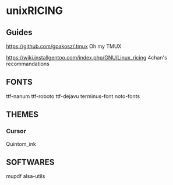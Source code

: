 # unixRICING

## Guides

https://github.com/gpakosz/.tmux Oh my TMUX

https://wiki.installgentoo.com/index.php/GNU/Linux_ricing 4chan's recommandations

## FONTS

ttf-nanum
ttf-roboto
ttf-dejavu
terminus-font
noto-fonts

## THEMES

### Cursor

Quintom_ink

## SOFTWARES

mupdf
alsa-utils
